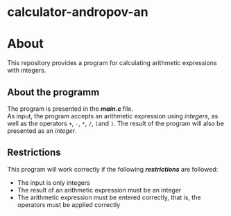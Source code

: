 # calculator-andropov-an

# About

This repository provides a program for calculating arithmetic expressions with integers.

## About the programm

The program is presented in the ***main.c*** file.  
As input, the program accepts an arithmetic expression using *integers*, as well as the operators `+`, `-`, `*`, `/`, `(`and `)`. The result of the program will also be presented as an *integer*.

## Restrictions

This program will work correctly if the following ***restrictions*** are followed:  
* The input is only integers
* The result of an arithmetic expression must be an integer
* The arithmetic expression must be entered correctly, that is, the operators must be applied correctly

